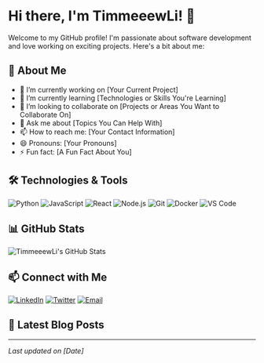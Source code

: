 # Hi there, I'm TimmeeewLi! 👋

Welcome to my GitHub profile! I'm passionate about software development and love working on exciting projects. Here's a bit about me:

## 🚀 About Me

- 🔭 I’m currently working on [Your Current Project]
- 🌱 I’m currently learning [Technologies or Skills You're Learning]
- 👯 I’m looking to collaborate on [Projects or Areas You Want to Collaborate On]
- 💬 Ask me about [Topics You Can Help With]
- 📫 How to reach me: [Your Contact Information]
- 😄 Pronouns: [Your Pronouns]
- ⚡ Fun fact: [A Fun Fact About You]

## 🛠️ Technologies & Tools

![Python](https://img.shields.io/badge/-Python-333333?style=flat&logo=python)
![JavaScript](https://img.shields.io/badge/-JavaScript-333333?style=flat&logo=javascript)
![React](https://img.shields.io/badge/-React-333333?style=flat&logo=react)
![Node.js](https://img.shields.io/badge/-Node.js-333333?style=flat&logo=node.js)
![Git](https://img.shields.io/badge/-Git-333333?style=flat&logo=git)
![Docker](https://img.shields.io/badge/-Docker-333333?style=flat&logo=docker)
![VS Code](https://img.shields.io/badge/-VS%20Code-333333?style=flat&logo=visual-studio-code)

## 📊 GitHub Stats

![TimmeeewLi's GitHub Stats](https://github-readme-stats.vercel.app/api?username=TimmeeewLi&show_icons=true&theme=radical)

## 📫 Connect with Me

[![LinkedIn](https://img.shields.io/badge/-LinkedIn-0077B5?style=flat&logo=linkedin)](https://www.linkedin.com/in/yourprofile)
[![Twitter](https://img.shields.io/badge/-Twitter-1DA1F2?style=flat&logo=twitter)](https://twitter.com/yourprofile)
[![Email](https://img.shields.io/badge/-Email-D14836?style=flat&logo=gmail)](mailto:youremail@example.com)

## 📝 Latest Blog Posts

<!-- BLOG-POST-LIST:START -->
<!-- BLOG-POST-LIST:END -->

---

*Last updated on [Date]*
